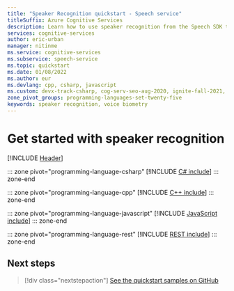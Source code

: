 ```yaml
---
title: "Speaker Recognition quickstart - Speech service"
titleSuffix: Azure Cognitive Services
description: Learn how to use speaker recognition from the Speech SDK to answer the question, "Who is speaking?". In this quickstart, you learn about common design patterns for working with speaker verification and identification, which both use voice biometry to identify unique voices.
services: cognitive-services
author: eric-urban
manager: nitinme
ms.service: cognitive-services
ms.subservice: speech-service
ms.topic: quickstart
ms.date: 01/08/2022
ms.author: eur
ms.devlang: cpp, csharp, javascript
ms.custom: devx-track-csharp, cog-serv-seo-aug-2020, ignite-fall-2021, mode-other
zone_pivot_groups: programming-languages-set-twenty-five
keywords: speaker recognition, voice biometry
---
```


# Get started with speaker recognition

[!INCLUDE [Header](includes/quickstarts/common/header-programming-languages-set-twenty-five.md)]

::: zone pivot="programming-language-csharp"
[!INCLUDE [C# include](includes/quickstarts/speaker-recognition-basics/csharp.md)]
::: zone-end

::: zone pivot="programming-language-cpp"
[!INCLUDE [C++ include](includes/quickstarts/speaker-recognition-basics/cpp.md)]
::: zone-end

::: zone pivot="programming-language-javascript"
[!INCLUDE [JavaScript include](includes/quickstarts/speaker-recognition-basics/javascript.md)]
::: zone-end

::: zone pivot="programming-language-rest"
[!INCLUDE [REST include](includes/quickstarts/speaker-recognition-basics/rest.md)]
::: zone-end

## Next steps

> [!div class="nextstepaction"]
> [See the quickstart samples on GitHub](https://github.com/Azure-Samples/cognitive-services-speech-sdk/tree/master/quickstart)